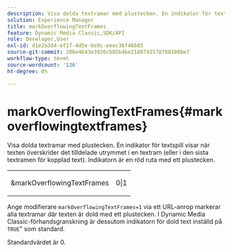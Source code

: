 ```yaml
---
description: Visa dolda textramar med plustecken. En indikator för textspill visar när texten överskrider det tilldelade utrymmet i en textram (eller i den sista textramen för kopplad text). Indikatorn är en röd ruta med ett plustecken.
solution: Experience Manager
title: markOverflowingTextFrames
feature: Dynamic Media Classic,SDK/API
role: Developer,User
exl-id: d1e2a3d4-ef1f-4d5e-be9c-eeec36f46603
source-git-commit: 206e4643e3926cb85b4be2189743578f88180be7
workflow-type: tm+mt
source-wordcount: '136'
ht-degree: 0%

---
```


# markOverflowingTextFrames{#markoverflowingtextframes}

Visa dolda textramar med plustecken. En indikator för textspill visar när texten överskrider det tilldelade utrymmet i en textram (eller i den sista textramen för kopplad text). Indikatorn är en röd ruta med ett plustecken.

<table id="simpletable_F17FD29EB52043BF9000923ED5195A26"> 
 <tr class="strow"> 
  <td class="stentry"> <p><span class="codeph"> &amp;markOverflowingTextFrames</span> </p> </td> 
  <td class="stentry"> <p>0|1 </p></td> 
 </tr> 
</table>

Ange modifierare `markOverflowingTextFrames=1` via ett URL-anrop markerar alla textramar där texten är dold med ett plustecken. I Dynamic Media Classic-förhandsgranskning är dessutom indikatorn för dold text inställd på `TRUE`&quot; som standard.

Standardvärdet är 0.
